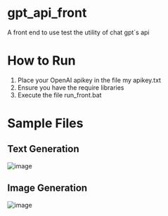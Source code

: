 # gpt_api_front
A front end to use test the utility of chat gpt´s api

# How to Run
1. Place your OpenAI apikey in the file my apikey.txt
2. Ensure you have the require libraries
3. Execute the file run_front.bat 

# Sample Files

## Text Generation
![image](https://github.com/fmurphy97/gpt_api_front/assets/88452698/6f851ab3-23e4-4539-919c-adf51f099c59)

## Image Generation
![image](https://github.com/fmurphy97/gpt_api_front/assets/88452698/fffec585-b5da-45a3-98a5-e0d9e36547b5)

